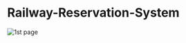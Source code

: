 # Railway-Reservation-System

![1st page](https://user-images.githubusercontent.com/56464952/138874615-9f2ff583-ebcf-4a36-bfc9-015705a78652.png)
